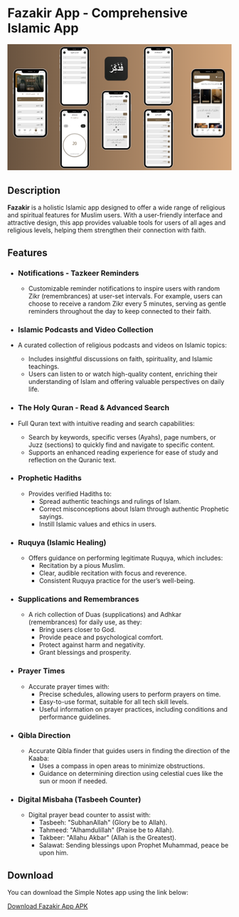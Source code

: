 # Fazakir App - Comprehensive Islamic App

![Fazakir](./fazakir_app.png)

## Description

**Fazakir** is a holistic Islamic app designed to offer a wide range of religious and spiritual features for Muslim users. With a user-friendly interface and attractive design, this app provides valuable tools for users of all ages and religious levels, helping them strengthen their connection with faith.

## Features

- ### **Notifications - Tazkeer Reminders**
  - Customizable reminder notifications to inspire users with random Zikr (remembrances) at user-set intervals. For example, users can choose to receive a random Zikr every 5 minutes, serving as gentle reminders throughout the day to keep connected to their faith.

 - ### **Islamic Podcasts and Video Collection**
  - A curated collection of religious podcasts and videos on Islamic topics:
    - Includes insightful discussions on faith, spirituality, and Islamic teachings.
    - Users can listen to or watch high-quality content, enriching their understanding of Islam and offering valuable perspectives on daily life.

 - ### **The Holy Quran - Read & Advanced Search**
  - Full Quran text with intuitive reading and search capabilities:
    - Search by keywords, specific verses (Ayahs), page numbers, or Juzz (sections) to quickly find and navigate to specific content.
    - Supports an enhanced reading experience for ease of study and reflection on the Quranic text.

- ### **Prophetic Hadiths**
  - Provides verified Hadiths to:
    - Spread authentic teachings and rulings of Islam.
    - Correct misconceptions about Islam through authentic Prophetic sayings.
    - Instill Islamic values and ethics in users.

- ### **Ruquya (Islamic Healing)**
  - Offers guidance on performing legitimate Ruquya, which includes:
    - Recitation by a pious Muslim.
    - Clear, audible recitation with focus and reverence.
    - Consistent Ruquya practice for the user’s well-being.

- ### **Supplications and Remembrances**
  - A rich collection of Duas (supplications) and Adhkar (remembrances) for daily use, as they:
    - Bring users closer to God.
    - Provide peace and psychological comfort.
    - Protect against harm and negativity.
    - Grant blessings and prosperity.

- ### **Prayer Times**
  - Accurate prayer times with:
    - Precise schedules, allowing users to perform prayers on time.
    - Easy-to-use format, suitable for all tech skill levels.
    - Useful information on prayer practices, including conditions and performance guidelines.

- ### **Qibla Direction**
  - Accurate Qibla finder that guides users in finding the direction of the Kaaba:
    - Uses a compass in open areas to minimize obstructions.
    - Guidance on determining direction using celestial cues like the sun or moon if needed.

- ### **Digital Misbaha (Tasbeeh Counter)**
  - Digital prayer bead counter to assist with:
    - Tasbeeh: "SubhanAllah" (Glory be to Allah).
    - Tahmeed: "Alhamdulillah" (Praise be to Allah).
    - Takbeer: "Allahu Akbar" (Allah is the Greatest).
    - Salawat: Sending blessings upon Prophet Muhammad, peace be upon him.


## Download

You can download the Simple Notes app using the link below:

[Download Fazakir App APK](https://github.com/gelkomyy/my-apps-portfolio/raw/main/fazakir/fazakir_app.apk)
